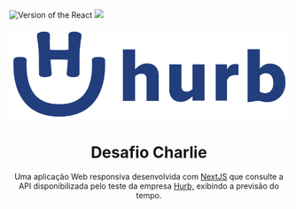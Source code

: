 <div>
  <img src="https://img.shields.io/static/v1?label=NextJS&message=13.1.6&color=#009CA3%3CCOLOR%3E&style=plastic%3CSTYLE%3E&logo=react%3CLOGO%3E" alt="Version of the React" />

  <img src="https://img.shields.io/static/v1?label=Progress&message=99%&color=#009CA3%3CCOLOR%3E&style=plastic%3CSTYLE%3E&logo=react%3CLOGO%3E" />
</div>

![Logo do Markdown](/public/images/png/logo-hurb.png)

<h1 align="center">Desafio Charlie</h1>

<p align="center">
  Uma aplicação Web responsiva desenvolvida com <a href="https://pt-br.reactjs.org/">NextJS</a> que consulte a API disponibilizada pelo teste da empresa <a href="https://github.com/hurbcom">Hurb,</a> exibindo a previsão do tempo.
</p>